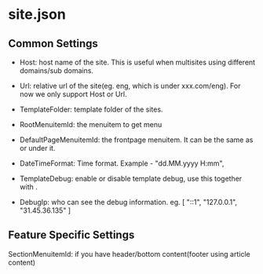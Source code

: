 site.json
===============
Common Settings
------------------

- Host: host name of the site. This is useful when multisites using different domains/sub domains.

- Url: relative url of the site(eg. eng, which is under xxx.com/eng). For now we only support Host or Url.

- TemplateFolder: template folder of the sites.

- RootMenuitemId: the menuitem to get menu

- DefaultPageMenuitemId: the frontpage menuitem. It can be the same as <RootMenuitemId> or under it.

- DateTimeFormat: Time format. Example - "dd.MM.yyyy H:mm",

- TemplateDebug: enable or disable template debug, use this together with <DebugIp>. 

- DebugIp: who can see the debug information. eg. [ "::1", "127.0.0.1", "31.45.36.135" ]

Feature Specific Settings
-------------------
SectionMenuitemId: if you have header/bottom content(footer using article content)
